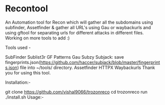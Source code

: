 # Recontool

An Automation tool for Recon which will gather all the subdomains using subfinder, Assetfinder & gather all URL's using Gau or waybackurls and using gftool for separating urls for different attacks in different files. Working on more tools to add :)

Tools used -

SubFinder
Sublist3r
GF Patterns
Gau
Subzy
Subjack: save fingerprints.json(https://github.com/haccer/subjack/blob/master/fingerprints.json) file into ~/tools/ directory.
Assetfinder
HTTPX
Waybackurls
Thank you for using this tool.

Installation:-

git clone https://github.com/vishal9066/trozonreco
cd trozonreco
run ./install.sh
Usage:-

